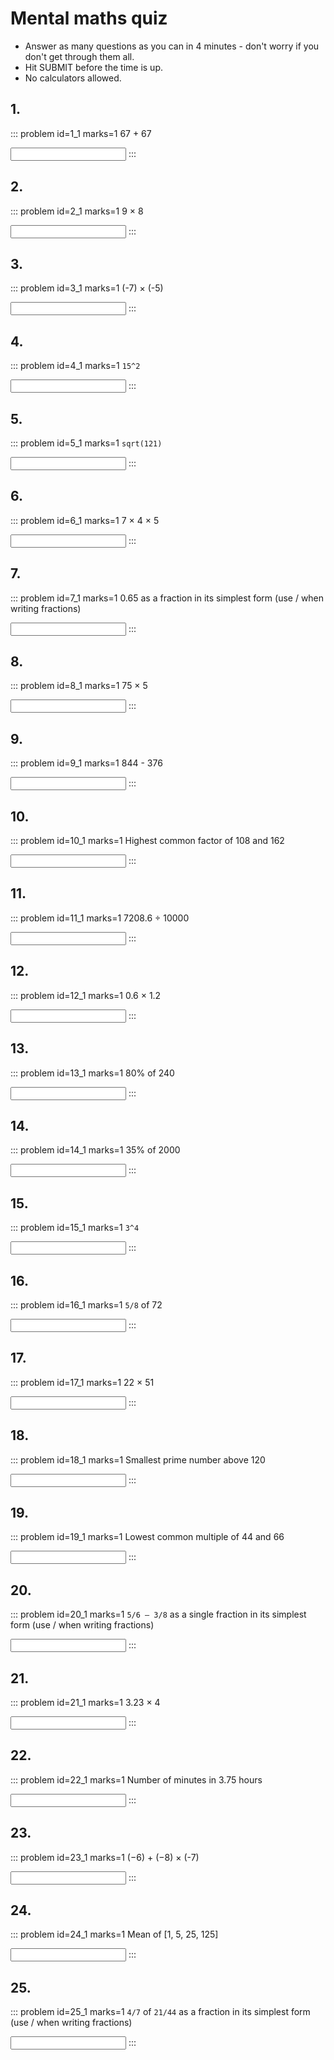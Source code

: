 # Mental maths quiz

* Answer as many questions as you can in 4 minutes - don't worry if you don't get through them all. 
* Hit SUBMIT before the time is up.  
* No calculators allowed.


## 1.	
::: problem id=1_1 marks=1
67 + 67

<input solution="134"/>  
:::


## 2.
::: problem id=2_1 marks=1
9 × 8

<input solution="72"/>  
:::


## 3.
::: problem id=3_1 marks=1
(-7) × (-5)

<input solution="35"/>  
:::


## 4.
::: problem id=4_1 marks=1
`15^2`

<input solution="225"/>  
:::


## 5.
::: problem id=5_1 marks=1
`sqrt(121)`

<input solution="11"/>  
:::


## 6.
::: problem id=6_1 marks=1
7 × 4 × 5

<input solution="140"/>  
:::


## 7.
::: problem id=7_1 marks=1
0.65 as a fraction in its simplest form (use / when writing fractions)

<input solution="13/20"/>  
:::


## 8.
::: problem id=8_1 marks=1
75 × 5

<input solution="375"/>  
:::


## 9.
::: problem id=9_1 marks=1
844 - 376

<input solution="468"/>  
:::


## 10.
::: problem id=10_1 marks=1
Highest common factor of 108 and 162

<input solution="54"/>  
:::


## 11.
::: problem id=11_1 marks=1
7208.6 ÷ 10000

<input solution="0.72086"/>  
:::


## 12.
::: problem id=12_1 marks=1
0.6 × 1.2

<input solution="0.72"/>  
:::


## 13.
::: problem id=13_1 marks=1
80% of 240

<input solution="192"/>  
:::


## 14.
::: problem id=14_1 marks=1
35% of 2000

<input solution="700"/>  
:::


## 15.
::: problem id=15_1 marks=1
`3^4`

<input solution="81"/>  
:::


## 16.
::: problem id=16_1 marks=1
`5/8` of 72

<input solution="45"/>  
:::


## 17.
::: problem id=17_1 marks=1
22 × 51

<input solution="1122"/>  
:::


## 18.
::: problem id=18_1 marks=1
Smallest prime number above 120

<input solution="127"/>  
:::


## 19.
::: problem id=19_1 marks=1
Lowest common multiple of 44 and 66

<input solution="264"/>  
:::


## 20.
::: problem id=20_1 marks=1
`5/6 – 3/8` as a single fraction in its simplest form (use / when writing fractions)

<input solution="11/24"/>  
:::


## 21.
::: problem id=21_1 marks=1
3.23 × 4

<input solution="12.92"/>  
:::


## 22.
::: problem id=22_1 marks=1
Number of minutes in 3.75 hours

<input solution="225"/>  
:::


## 23.
::: problem id=23_1 marks=1
(−6) + (−8) × (-7)

<input solution="50"/>  
:::


## 24.
::: problem id=24_1 marks=1
Mean of [1, 5, 25, 125]

<input solution="39"/>  
:::


## 25.
::: problem id=25_1 marks=1
`4/7` of `21/44` as a fraction in its simplest form (use / when writing fractions)

<input solution="3/11"/>  
:::